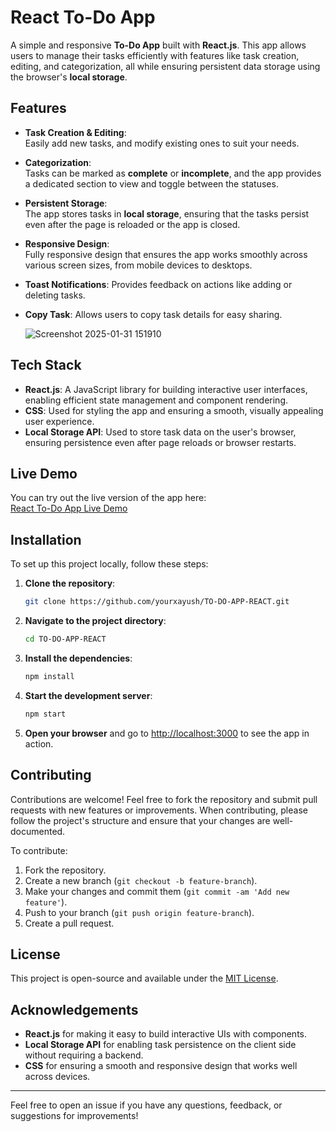 
# React To-Do App

A simple and responsive **To-Do App** built with **React.js**. This app allows users to manage their tasks efficiently with features like task creation, editing, and categorization, all while ensuring persistent data storage using the browser's **local storage**.

## Features

- **Task Creation & Editing**:  
   Easily add new tasks, and modify existing ones to suit your needs.
   
- **Categorization**:  
   Tasks can be marked as **complete** or **incomplete**, and the app provides a dedicated section to view and toggle between the statuses.

- **Persistent Storage**:  
   The app stores tasks in **local storage**, ensuring that the tasks persist even after the page is reloaded or the app is closed.

- **Responsive Design**:  
   Fully responsive design that ensures the app works smoothly across various screen sizes, from mobile devices to desktops.

 - **Toast Notifications**:
  Provides feedback on actions like adding or deleting tasks.

- **Copy Task**:
 Allows users to copy task details for easy sharing.

  
  ![Screenshot 2025-01-31 151910](https://github.com/user-attachments/assets/cc5272dc-1d35-4616-b02d-e4991f5167ba)

## Tech Stack

- **React.js**: A JavaScript library for building interactive user interfaces, enabling efficient state management and component rendering.
- **CSS**: Used for styling the app and ensuring a smooth, visually appealing user experience.
- **Local Storage API**: Used to store task data on the user's browser, ensuring persistence even after page reloads or browser restarts.

## Live Demo

You can try out the live version of the app here:  
[React To-Do App Live Demo](https://yourxayush.github.io/TO-DO-APP-REACT/)

## Installation

To set up this project locally, follow these steps:

1. **Clone the repository**:

   ```bash
   git clone https://github.com/yourxayush/TO-DO-APP-REACT.git
   ```

2. **Navigate to the project directory**:

   ```bash
   cd TO-DO-APP-REACT
   ```

3. **Install the dependencies**:

   ```bash
   npm install
   ```

4. **Start the development server**:

   ```bash
   npm start
   ```

5. **Open your browser** and go to [http://localhost:3000](http://localhost:3000) to see the app in action.

## Contributing

Contributions are welcome! Feel free to fork the repository and submit pull requests with new features or improvements. When contributing, please follow the project's structure and ensure that your changes are well-documented.

To contribute:

1. Fork the repository.
2. Create a new branch (`git checkout -b feature-branch`).
3. Make your changes and commit them (`git commit -am 'Add new feature'`).
4. Push to your branch (`git push origin feature-branch`).
5. Create a pull request.

## License

This project is open-source and available under the [MIT License](LICENSE).


## Acknowledgements

- **React.js** for making it easy to build interactive UIs with components.
- **Local Storage API** for enabling task persistence on the client side without requiring a backend.
- **CSS** for ensuring a smooth and responsive design that works well across devices.

---

Feel free to open an issue if you have any questions, feedback, or suggestions for improvements!



